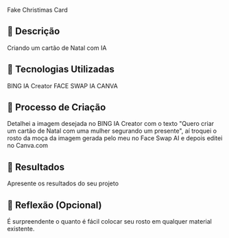 Fake Christimas Card

## 📒 Descrição
Criando um cartão de Natal com IA

## 🤖 Tecnologias Utilizadas
BING IA Creator
FACE SWAP IA
CANVA

## 🧐 Processo de Criação
Detalhei a imagem desejada no BING IA Creator com o texto "Quero criar um cartão de Natal com uma mulher segurando um presente", aí troquei o rosto da moça da imagem gerada pelo meu no Face Swap AI e depois editei no Canva.com

## 🚀 Resultados
Apresente os resultados do seu projeto


## 💭 Reflexão (Opcional)
É surpreendente o quanto é fácil colocar seu rosto em qualquer material existente. 
